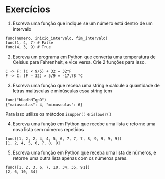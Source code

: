# Exercícios

1. Escreva uma função que indique se um número está dentro de um intervalo

```
func(numero, inicio_intervalo, fim_intervalo)
func(1, 4, 7) # False
func(4, 3, 9) # True
```

2. Escreva um programa em Python que converta uma temperatura de Celsius para Fahrenheit, e vice versa. Crie 2 funções para isso.
```
C -> F: (C × 9/5) + 32 = 32°F
F -> C: (F − 32) × 5/9 = -17,78 °C
```

3. Escreva uma função que receba uma string e calcule a quantidade de letras maiúsculas e minúsculas essa string tem

```
func("hUadhHIqpO")
{"maiusculas": 4, "minusculas": 6}
```

Para isso utilize os métodos `isupper()` e `islower()`

4. Escreva uma função em Python que recebe uma lista e retorne uma nova lista sem números repetidos
```
func([1, 2, 2, 4, 4, 5, 6, 7, 7, 7, 8, 9, 9, 9, 9])
[1, 2, 4, 5, 6, 7, 8, 9]
```

5. Escreva uma função em Python que receba uma lista de números, e retorne uma outra
lista apenas com os números pares.

```
func([1, 2, 3, 6, 7, 10, 34, 35, 91])
[2, 6, 10, 34]
```